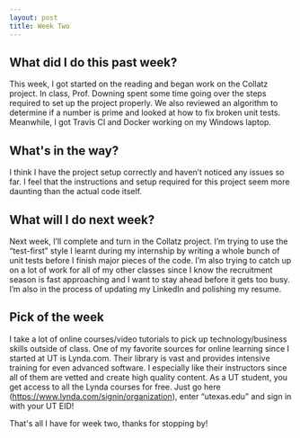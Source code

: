 ```yaml
---
layout: post
title: Week Two
---
```


## What did I do this past week? ##

This week, I got started on the reading and began work on the Collatz project. In class, Prof. Downing spent some time going over the steps required to set up the project properly. We also reviewed an algorithm to determine if a number is prime and looked at how to fix broken unit tests. Meanwhile, I got Travis CI and Docker working on my Windows laptop.

## What's in the way? ##

I think I have the project setup correctly and haven’t noticed any issues so far. I feel that the instructions and setup required for this project seem more daunting than the actual code itself.

## What will I do next week? ##

Next week, I’ll complete and turn in the Collatz project. I’m trying to use the “test-first” style I learnt during my internship by writing a whole bunch of unit tests before I finish major pieces of the code. I’m also trying to catch up on a lot of work for all of my other classes since I know the recruitment season is fast approaching and I want to stay ahead before it gets too busy. I’m also in the process of updating my LinkedIn and polishing my resume.

## Pick of the week ##

I take a lot of online courses/video tutorials to pick up technology/business skills outside of class. One of my favorite sources for online learning since I started at UT is Lynda.com. Their library is vast and provides intensive training for even advanced software. I especially like their instructors since all of them are vetted and create high quality content. As a UT student, you get access to all the Lynda courses for free. Just go here (https://www.lynda.com/signin/organization), enter “utexas.edu” and sign in with your UT EID!

That's all I have for week two, thanks for stopping by!
